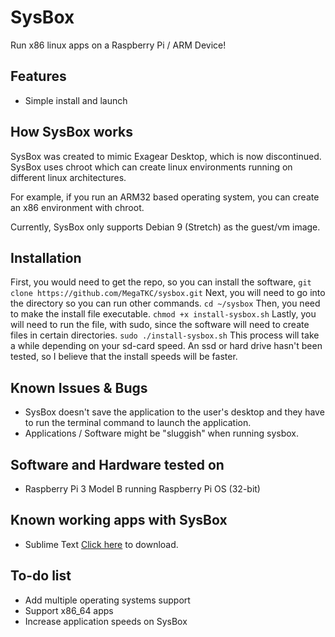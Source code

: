 # SysBox
Run x86 linux apps on a Raspberry Pi / ARM Device!

## Features
- Simple install and launch

## How SysBox works
SysBox was created to mimic Exagear Desktop, which is now discontinued. SysBox uses chroot which can create linux environments running on different linux architectures.

For example, if you run an ARM32 based operating system, you can create an x86 environment with chroot.

Currently, SysBox only supports Debian 9 (Stretch) as the guest/vm image.

## Installation
First, you would need to get the repo, so you can install the software, `git clone https://github.com/MegaTKC/sysbox.git` Next, you will need to go into the directory so you can run other commands. `cd ~/sysbox` Then, you need to make the install file executable. `chmod +x install-sysbox.sh` Lastly, you will need to run the file, with sudo, since the software will need to create files in certain directories. `sudo ./install-sysbox.sh` This process will take a while depending on your sd-card speed. An ssd or hard drive hasn't been tested, so I believe that the install speeds will be faster.

## Known Issues & Bugs
- SysBox doesn't save the application to the user's desktop and they have to run the terminal command to launch the application.
- Applications / Software might be "sluggish" when running sysbox.

## Software and Hardware tested on
- Raspberry Pi 3 Model B running Raspberry Pi OS (32-bit)

## Known working apps with SysBox
- Sublime Text <a href=https://download.sublimetext.com/sublime-text_build-3126_i386.deb>Click here</a> to download. 

## To-do list
- Add multiple operating systems support
- Support x86_64 apps
- Increase application speeds on SysBox